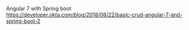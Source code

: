 Angular 7 with Spring boot
https://developer.okta.com/blog/2018/08/22/basic-crud-angular-7-and-spring-boot-2
